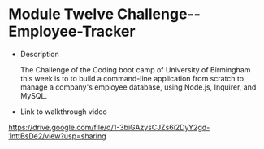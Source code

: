 
# Module Twelve Challenge-- Employee-Tracker

* Description

  The Challenge of the Coding boot camp of University of Birmingham this week is to to build a command-line application from scratch to manage a company's employee database, using Node.js, Inquirer, and MySQL.


* Link to walkthrough video

https://drive.google.com/file/d/1-3biGAzysCJZs6i2DyY2gd-1nttBsDe2/view?usp=sharing

